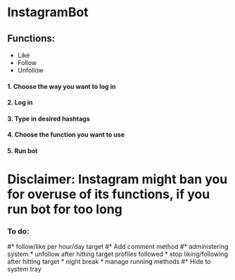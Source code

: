 # InstagramBot

<a href="http://scr.hu/24il/y45b6"/></a> 
## Functions:
  * Like 
  * Follow
  * Unfollow
#### 1. Choose the way you want to log in
#### 2. Log in 
#### 3. Type in desired hashtags
#### 4. Choose the function you want to use
#### 5. Run bot

# Disclaimer: Instagram might ban you for overuse of its functions, if you run bot for too long


### To do:
  #* follow/like per hour/day target
  #* Add comment method
  #* administering system
    * unfollow after hitting target profiles followed
    * stop liking/following after hitting target
    * night break
    * manage running methods
  #* Hide to system tray
 

